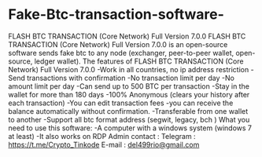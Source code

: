 # Fake-Btc-transaction-software-
FLASH BTC TRANSACTION (Core Network) Full Version 7.0.0  FLASH BTC TRANSACTION (Core Network) Full Version 7.0.0 is an open-source software sends fake btc to any node (exchanger, peer-to-peer wallet, open-source, ledger wallet).  The features of FLASH BTC TRANSACTION (Core Network) Full Version 7.0.0  -Work in all countries, no ip address restriction -Send transactions with confirmation -No transaction limit per day -No amount limit per day -Can send up to 500 BTC per transaction -Stay in the wallet for more than 180 days -100% Anonymous (clears your history after each transaction) -You can edit transaction fees -you can receive the balance automatically without confirmation. -Transferable from one wallet to another -Support all btc format address (segwit, legacy, bch )  What you need to use this software:  -A computer with a windows system (windows 7 at least) -It also works on RDP  Admin contact :  Telegram : https://t.me/Crypto_Tinkode  E-mail : del499rio@gmail.com
